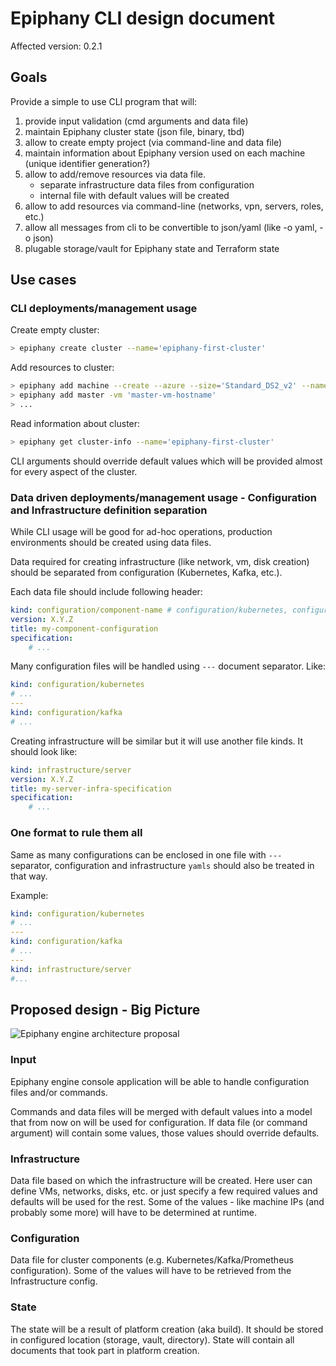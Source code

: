 # Epiphany CLI design document

Affected version: 0.2.1

## Goals

Provide a simple to use CLI program that will:

1. provide input validation (cmd arguments and data file)
2. maintain Epiphany cluster state (json file, binary, tbd)
3. allow to create empty project (via command-line and data file)
4. maintain information about Epiphany version used on each machine (unique identifier generation?)
5. allow to add/remove resources via data file.
    - separate infrastructure data files from configuration
    - internal file with default values will be created
6. allow to add resources via command-line (networks, vpn, servers, roles, etc.)
7. allow all messages from cli to be convertible to json/yaml (like -o yaml, -o json)
8. plugable storage/vault for Epiphany state and Terraform state

## Use cases

### CLI deployments/management usage

Create empty cluster:

```bash
> epiphany create cluster --name='epiphany-first-cluster'
```

Add resources to cluster:

```bash
> epiphany add machine --create --azure --size='Standard_DS2_v2' --name='master-vm-hostname'
> epiphany add master -vm 'master-vm-hostname'
> ...
```

Read information about cluster:

```bash
> epiphany get cluster-info --name='epiphany-first-cluster'
```

CLI arguments should override default values which will be provided almost for every aspect of the cluster.

### Data driven deployments/management usage - Configuration and Infrastructure definition separation

While CLI usage will be good for ad-hoc operations, production environments should be created using data files.

Data required for creating infrastructure (like network, vm, disk creation) should be separated from configuration (Kubernetes, Kafka, etc.).

Each data file should include following header:

```yaml
kind: configuration/component-name # configuration/kubernetes, configuration/kafka, configuration/monitoring, ...
version: X.Y.Z
title: my-component-configuration
specification:
    # ...
```

Many configuration files will be handled using `---` document separator. Like:

```yaml
kind: configuration/kubernetes
# ...
---
kind: configuration/kafka
# ...
```

Creating infrastructure will be similar but it will use another file kinds. It should look like:

```yaml
kind: infrastructure/server
version: X.Y.Z
title: my-server-infra-specification
specification:
    # ...
```

### One format to rule them all

Same as many configurations can be enclosed in one file with `---` separator, configuration and infrastructure `yamls` should also be treated in that way.

Example:

```yaml
kind: configuration/kubernetes
# ...
---
kind: configuration/kafka
# ...
---
kind: infrastructure/server
#...
```

## Proposed design - Big Picture

![Epiphany engine architecture proposal](epiphany-engine.svg)

### Input

Epiphany engine console application will be able to handle configuration files and/or commands.

Commands and data files will be merged with default values into a model that from now on will be used for configuration. If data file (or command argument) will contain some values, those values should override defaults.

### Infrastructure

Data file based on which the infrastructure will be created. Here user can define VMs, networks, disks, etc. or just specify a few required values and defaults will be used for the rest. Some of the values - like machine IPs (and probably some more) will have to be determined at runtime.

### Configuration

Data file for cluster components (e.g. Kubernetes/Kafka/Prometheus configuration). Some of the values will have to be retrieved from the Infrastructure config.

### State

The state will be a result of platform creation (aka build). It should be stored in configured location (storage, vault, directory). State will contain all documents that took part in platform creation.
